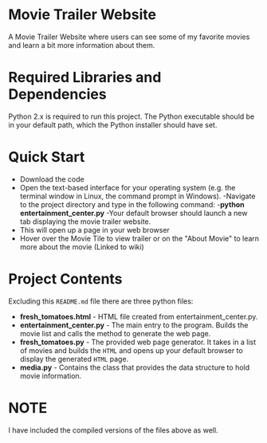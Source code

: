 # Movie Trailer Website

A Movie Trailer Website where users can see some of my favorite movies and learn a bit more information about them.
 
# Required Libraries and Dependencies

Python 2.x is required to run this project. The Python executable should be in your default path, which the Python installer should have set.
 
# Quick Start

  - Download the code
  - Open the text-based interface for your operating system (e.g. the terminal window in Linux, the command prompt in Windows).
  -Navigate to the project directory and type in the following command:
     -**python entertainment_center.py**
  -Your default browser should launch a new tab displaying the movie trailer website.
  - This will open up a page in your web browser
  - Hover over the Movie Tile to view trailer or on the "About Movie" to learn more about the movie (Linked to wiki)

# Project Contents

Excluding this `README.md` file there are three python files:
  - **fresh_tomatoes.html** - HTML file created from entertainment_center.py.
  - **entertainment_center.py** - The main entry to the program. Builds the movie list and calls the method to generate
   the web page.
  - **fresh_tomatoes.py** - The provided web page generator. It takes in a list of movies and builds the `HTML` and opens up
  your default browser to display the generated `HTML` page.
  - **media.py** - Contains the class that provides the data structure to hold movie information.
  
  # NOTE
  
 I have included the compiled versions of the files above as well. 
